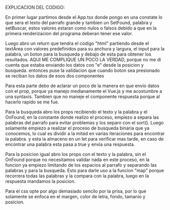 EXPLICACION DEL CODIGO:


En primer lugar partimos desde el App.tsx donde pongo en una constate lo que sera el texto del parrafo grande
y tambien un SetFound, palabra y setBuscar, estos valores estaran como nulos o falsos debido a que en la primera renderizacion del programa deberan tener ese valor.

Luego abro un return que tendra el codigo "html" partiendo desde el textArea con valores predefinidos para su anchura y largura, el input para la palabra, un boton para la busqueda y debajo de esta para obtener los resultados.
AQUI ME COMPLIQUE UN POCO LA VERDAD, porque no me di cuenta que estaba enviando los datos con "e" desde la posicion y busqueda. entonces puse la validacion que cuando boton sea presionado se reciban los datos de esos dos componentes

Para esta parte debo de aclarar un poco de la manera en que envio datos con el prop, porque ya manejo medianamente el Vue.js y me acostumbre a una syntaxis. Tambien que no maneje el componente respuesta porque al hacerlo rapido se me fue.

Para la busqueda abro los props recibiendo el texto y la palabra y el OnFound, en la constante donde realizo el proceso, empiezo a separa las palabras del parrafo para evitar problemas y los separo con el sort(). Luego solamente empiezo a realizar el proceso de busqueda binaria que ya conocemos, lo cual es dividir a la mitad en varias iteraciones para encontrar la palabra. y esta la almaceno en un let para verificar mas tarde, en caso de encontrar una palabra esta pasa a true y envia una respuesta.

Para la posicion igual abro los props con el texto y la palabra, sin el OnFound porque no necesitamos validar nada en este proceso, en la funcion ya empiezo limitando de los espacios al parrafo y separando las palabras y para la busqueda. Esto para darle uso a la funcion "map" porque recorrera todas las palabras y la compara con la palabra, luego en la respuesta mandamos la posicion.


Para el css opte por algo demasiado sencilo por la prisa, por lo que solamente se enfoca en el margen, color de letra, fondo, tamanio y posicion.
